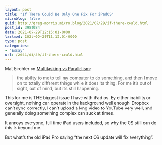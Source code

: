 ```yaml
---
layout: post
title: "If There Could Be Only One Fix For iPadOS"
microblog: false
guid: http://greg-morris.micro.blog/2021/05/29/if-there-could.html
post_id: 3988084
date: 2021-05-29T12:15:01-0000
lastmod: 2021-05-29T12:15:01-0000
type: post
categories:
- "Essay"
url: /2021/05/29/if-there-could.html
---
```

<!--kg-card-begin: html--><p>Mat Birchler on <a href="https://birchtree.me/blog/multitasking-vs-parallelism/">Multitasking vs Parallelism</a>:</p>
<blockquote><p>
  the ability to me to tell my computer to do something, and then I move on to totally different things while it does its thing. For me it’s out of sight, out of mind, but it’s still happening.
</p></blockquote>
<p>This for me is THE biggest issue I have with iPad os. By either inability or oversight, nothing can operate in the background well enough. Dropbox can’t sync correctly, I can’t upload a long video to YouTube very well, and generally doing something complex can suck at times.</p>
<p>It annoys everyone, full time iPad users included, so why the OS still can do this is beyond me.</p>
<p>But what’s the old iPad Pro saying “the next OS update will fix everything”.</p>
<!--kg-card-end: html-->
